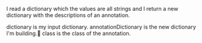 I read a dictionary which the values are all strings and I return a new dictionary with the descriptions of an annotation.

dictionary is my input dictionary.
annotationDictionary is the new dictionary I'm building.
class is the class of the annotation.
